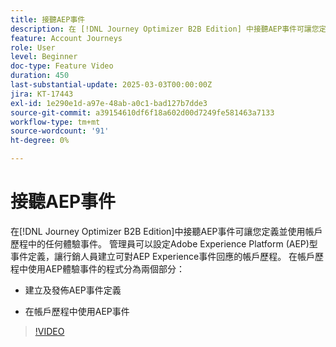 ```yaml
---
title: 接聽AEP事件
description: 在 [!DNL Journey Optimizer B2B Edition] 中接聽AEP事件可讓您定義並使用帳戶歷程中的任何體驗事件。
feature: Account Journeys
role: User
level: Beginner
doc-type: Feature Video
duration: 450
last-substantial-update: 2025-03-03T00:00:00Z
jira: KT-17443
exl-id: 1e290e1d-a97e-48ab-a0c1-bad127b7dde3
source-git-commit: a39154610df6f18a602d00d7249fe581463a7133
workflow-type: tm+mt
source-wordcount: '91'
ht-degree: 0%

---
```


# 接聽AEP事件

在[!DNL Journey Optimizer B2B Edition]中接聽AEP事件可讓您定義並使用帳戶歷程中的任何體驗事件。 管理員可以設定Adobe Experience Platform (AEP)型事件定義，讓行銷人員建立可對AEP Experience事件回應的帳戶歷程。 在帳戶歷程中使用AEP體驗事件的程式分為兩個部分：

* 建立及發佈AEP事件定義

* 在帳戶歷程中使用AEP事件

>[!VIDEO](https://video.tv.adobe.com/v/3448694/?learn=on&enablevpops&captions=chi_hant)
